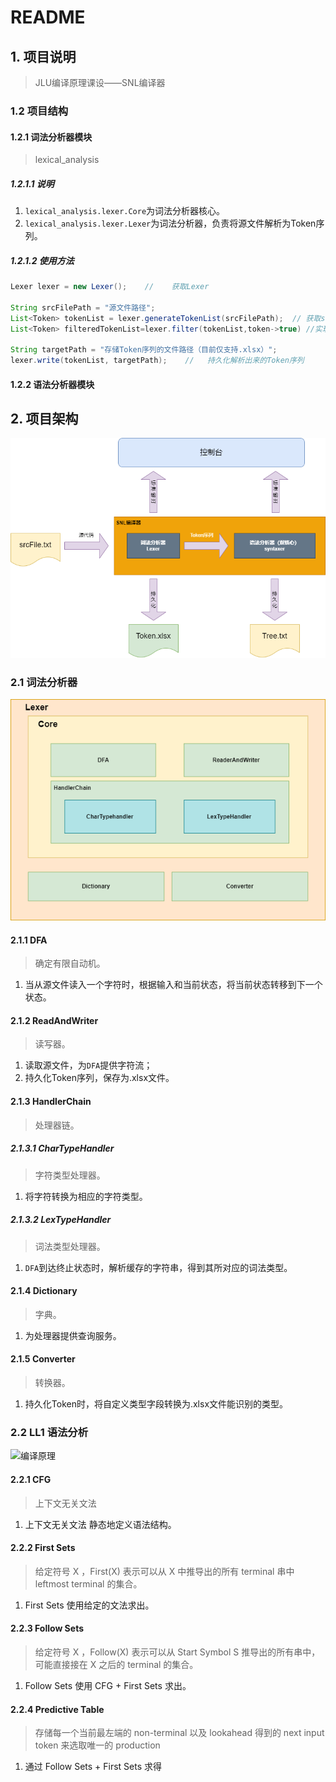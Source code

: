 # README

## 1. 项目说明 

> JLU编译原理课设——SNL编译器

### 1.2 项目结构

#### 1.2.1 词法分析器模块

> lexical_analysis

##### 1.2.1.1 说明

1. `lexical_analysis.lexer.Core`为词法分析器核心。
2. `lexical_analysis.lexer.Lexer`为词法分析器，负责将源文件解析为Token序列。

##### 1.2.1.2 使用方法

```Java
Lexer lexer = new Lexer();    //	获取Lexer

String srcFilePath = "源文件路径";
List<Token> tokenList = lexer.generateTokenList(srcFilePath);  // 获取srcFile的原始Token序列
List<Token> filteredTokenList=lexer.filter(tokenList,token->true) //实现自定义过滤器过滤Token序列，lexer内置提供了默认的过滤器，将注释和空白符类型token过滤掉

String targetPath = "存储Token序列的文件路径（目前仅支持.xlsx）";
lexer.write(tokenList, targetPath);    //	持久化解析出来的Token序列
```

#### 1.2.2 语法分析器模块

## 2. 项目架构

![SNL架构.drawio](https://raw.githubusercontent.com/Ag-epiphany/typora_Pictures/main/SNL架构.drawio.png)

### 2.1 词法分析器

![SNL编译器——词法分析器.drawio](https://raw.githubusercontent.com/Ag-epiphany/typora_Pictures/main/SNL编译器——词法分析器.drawio.png)

#### 2.1.1 DFA

> 确定有限自动机。

1. 当从源文件读入一个字符时，根据输入和当前状态，将当前状态转移到下一个状态。

#### 2.1.2 ReadAndWriter

> 读写器。

1. 读取源文件，为`DFA`提供字符流；
2. 持久化Token序列，保存为.xlsx文件。

#### 2.1.3 HandlerChain

> 处理器链。

##### 2.1.3.1 CharTypeHandler

> 字符类型处理器。

1. 将字符转换为相应的字符类型。

##### 2.1.3.2 LexTypeHandler

> 词法类型处理器。

1. `DFA`到达终止状态时，解析缓存的字符串，得到其所对应的词法类型。

#### 2.1.4 Dictionary

> 字典。

1. 为处理器提供查询服务。

#### 2.1.5 Converter

> 转换器。

1. 持久化Token时，将自定义类型字段转换为.xlsx文件能识别的类型。

### 2.2 LL1 语法分析



![编译原理](E:\IDEACreat\compile-course-homework\readme\编译原理.png)



#### 2.2.1 CFG

> 上下文无关文法

1. 上下文无关文法 静态地定义语法结构。

#### 2.2.2 First Sets

>给定符号 X ，First(X) 表示可以从 X 中推导出的所有 terminal 串中 leftmost terminal 的集合。

1. First Sets 使用给定的文法求出。


#### 2.2.3 Follow Sets

>给定符号 X ，Follow(X) 表示可以从 Start Symbol S 推导出的所有串中，可能直接接在 X 之后的 terminal 的集合。

1. Follow Sets 使用 CFG + First Sets 求出。 


#### 2.2.4 Predictive Table

>存储每一个当前最左端的 non-terminal 以及 lookahead 得到的 next input token 来选取唯一的 production

1. 通过 Follow Sets + First Sets 求得





